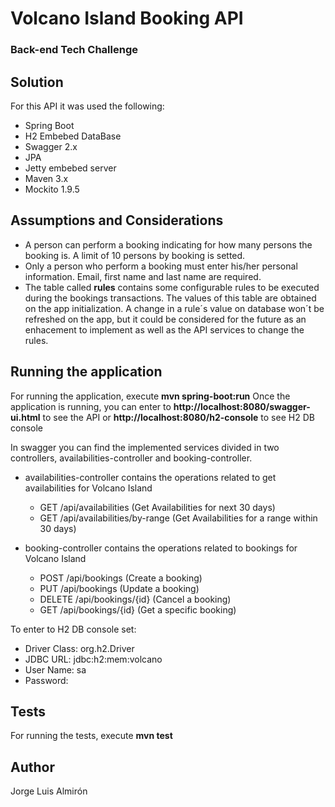 # Volcano Island Booking API
### Back-end Tech Challenge

## Solution
For this API it was used the following: 
- Spring Boot
- H2 Embebed DataBase
- Swagger 2.x
- JPA
- Jetty embebed server
- Maven 3.x
- Mockito 1.9.5

## Assumptions and Considerations

- A person can perform a booking indicating for how many persons the booking is. A limit of 10 persons by booking is setted.
- Only a person who perform a booking must enter his/her personal information. Email, first name and last name are required.
- The table called **rules** contains some configurable rules to be executed during the bookings transactions. The values of this table are obtained on the app initialization. A change in a rule´s value on database won´t be refreshed on the app, but it could be considered for the future as an enhacement to implement as well as the API services to change the rules. 

## Running the application

For running the application, execute **mvn spring-boot:run**
Once the application is running, you can enter to **http://localhost:8080/swagger-ui.html** to see the API or **http://localhost:8080/h2-console** to see H2 DB console

In swagger you can find the implemented services divided in two controllers, availabilities-controller and booking-controller.

* availabilities-controller contains the operations related to get availabilities for Volcano Island
  * GET /api/availabilities (Get Availabilities for next 30 days)
  * GET /api/availabilities/by-range (Get Availabilities for a range within 30 days)

* booking-controller contains the operations related to bookings for Volcano Island
  * POST /api/bookings (Create a booking)
  * PUT /api/bookings (Update a booking)
  * DELETE /api/bookings/{id} (Cancel a booking)
  * GET /api/bookings/{id} (Get a specific booking)

To enter to H2 DB console set:

- Driver Class: org.h2.Driver
- JDBC URL: jdbc:h2:mem:volcano
- User Name: sa
- Password: 

## Tests

For running the tests, execute **mvn test**

## Author
Jorge Luis Almirón


